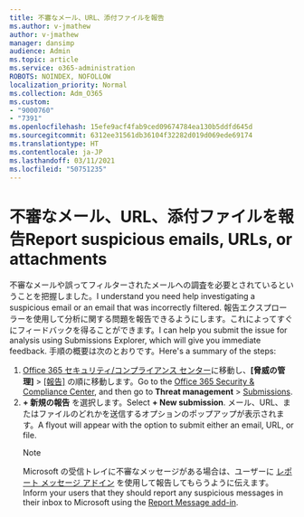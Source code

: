 ```yaml
---
title: 不審なメール、URL、添付ファイルを報告
ms.author: v-jmathew
author: v-jmathew
manager: dansimp
audience: Admin
ms.topic: article
ms.service: o365-administration
ROBOTS: NOINDEX, NOFOLLOW
localization_priority: Normal
ms.collection: Adm_O365
ms.custom:
- "9000760"
- "7391"
ms.openlocfilehash: 15efe9acf4fab9ced09674784ea130b5ddfd645d
ms.sourcegitcommit: 6312ee31561db36104f32282d019d069ede69174
ms.translationtype: HT
ms.contentlocale: ja-JP
ms.lasthandoff: 03/11/2021
ms.locfileid: "50751235"
---
```

# <a name="report-suspicious-emails-urls-or-attachments"></a><span data-ttu-id="00fce-102">不審なメール、URL、添付ファイルを報告</span><span class="sxs-lookup"><span data-stu-id="00fce-102">Report suspicious emails, URLs, or attachments</span></span>

<span data-ttu-id="00fce-103">不審なメールや誤ってフィルターされたメールへの調査を必要とされているということを把握しました。</span><span class="sxs-lookup"><span data-stu-id="00fce-103">I understand you need help investigating a suspicious email or an email that was incorrectly filtered.</span></span> <span data-ttu-id="00fce-104">報告エクスプローラーを使用して分析に関する問題を報告できるようにします。これによってすぐにフィードバックを得ることができます。</span><span class="sxs-lookup"><span data-stu-id="00fce-104">I can help you submit the issue for analysis using Submissions Explorer, which will give you immediate feedback.</span></span> <span data-ttu-id="00fce-105">手順の概要は次のとおりです。</span><span class="sxs-lookup"><span data-stu-id="00fce-105">Here's a summary of the steps:</span></span>

1. <span data-ttu-id="00fce-106">[Office 365 セキュリティ/コンプライアンス センター](https://go.microsoft.com/fwlink/p/?linkid=2077143)に移動し、**[脅威の管理]** > [[報告]](https://go.microsoft.com/fwlink/?linkid=2101521) の順に移動します。</span><span class="sxs-lookup"><span data-stu-id="00fce-106">Go to the [Office 365 Security & Compliance Center](https://go.microsoft.com/fwlink/p/?linkid=2077143), and then go to **Threat management** > [Submissions](https://go.microsoft.com/fwlink/?linkid=2101521).</span></span>
2. <span data-ttu-id="00fce-107">**+ 新規の報告** を選択します。</span><span class="sxs-lookup"><span data-stu-id="00fce-107">Select **+ New submission**.</span></span> <span data-ttu-id="00fce-108">メール、URL、またはファイルのどれかを送信するオプションのポップアップが表示されます。</span><span class="sxs-lookup"><span data-stu-id="00fce-108">A flyout will appear with the option to submit either an email, URL, or file.</span></span>
    > [!NOTE]
    > <span data-ttu-id="00fce-109">Microsoft の受信トレイに不審なメッセージがある場合は、ユーザーに [レポート メッセージ アドイン](https://go.microsoft.com/fwlink/?linkid=2092385) を使用して報告してもらうように伝えます。</span><span class="sxs-lookup"><span data-stu-id="00fce-109">Inform your users that they should report any suspicious messages in their inbox to Microsoft using the [Report Message add-in](https://go.microsoft.com/fwlink/?linkid=2092385).</span></span>
